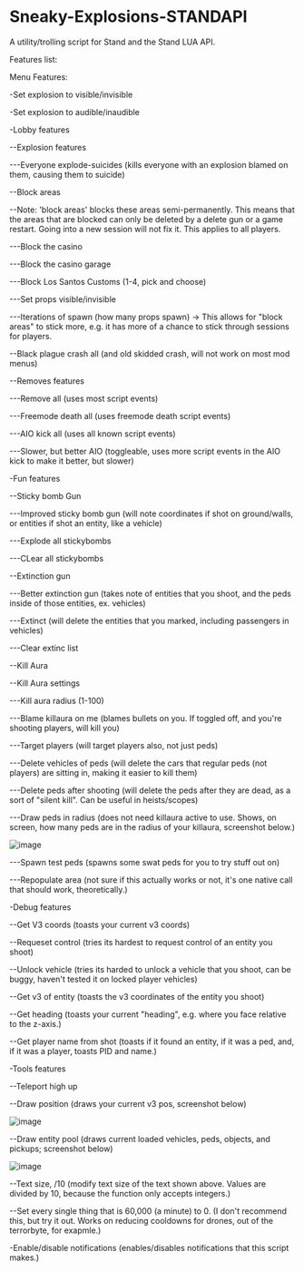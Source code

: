# Sneaky-Explosions-STANDAPI

A utility/trolling script for Stand and the Stand LUA API.

Features list:


Menu Features:

-Set explosion to visible/invisible

-Set explosion to audible/inaudible


-Lobby features


--Explosion features

---Everyone explode-suicides (kills everyone with an explosion blamed on them, causing them to suicide)


--Block areas

--Note: 'block areas' blocks these areas semi-permanently. This means that the areas that are blocked can only be deleted by a delete gun or a game restart. Going into a new session will not fix it. This applies to all players.

---Block the casino

---Block the casino garage

---Block Los Santos Customs (1-4, pick and choose)

---Set props visible/invisible

---Iterations of spawn (how many props spawn) -> This allows for "block areas" to stick more, e.g. it has more of a chance to stick through sessions for players.


--Black plague crash all (and old skidded crash, will not work on most mod menus)


--Removes features

---Remove all (uses most script events)

---Freemode death all (uses freemode death script events)

---AIO kick all (uses all known script events)

---Slower, but better AIO (toggleable, uses more script events in the AIO kick to make it better, but slower)


-Fun features


--Sticky bomb Gun

---Improved sticky bomb gun (will note coordinates if shot on ground/walls, or entities if shot an entity, like a vehicle)

---Explode all stickybombs

---CLear all stickybombs


--Extinction gun

---Better extinction gun (takes note of entities that you shoot, and the peds inside of those entities, ex. vehicles)

---Extinct (will delete the entities that you marked, including passengers in vehicles)

---Clear extinc list


--Kill Aura

--Kill Aura settings

---Kill aura radius (1-100)

---Blame killaura on me (blames bullets on you. If toggled off, and you're shooting players, will kill you)

---Target players (will target players also, not just peds)

---Delete vehicles of peds (will delete the cars that regular peds (not players) are sitting in, making it easier to kill them)

---Delete peds after shooting (will delete the peds after they are dead, as a sort of "silent kill". Can be useful in heists/scopes)

---Draw peds in radius (does not need killaura active to use. Shows, on screen, how many peds are in the radius of your killaura, screenshot below.)

![image](https://user-images.githubusercontent.com/81401952/155092518-ee64f74c-1deb-4553-aea3-849c95b8a450.png)

---Spawn test peds (spawns some swat peds for you to try stuff out on)

---Repopulate area (not sure if this actually works or not, it's one native call that should work, theoretically.)


-Debug features

--Get V3 coords (toasts your current v3 coords)

--Requeset control (tries its hardest to request control of an entity you shoot)

--Unlock vehicle (tries its harded to unlock a vehicle that you shoot, can be buggy, haven't tested it on locked player vehicles)

--Get v3 of entity (toasts the v3 coordinates of the entity you shoot)

--Get heading (toasts your current "heading", e.g. where you face relative to the z-axis.)

--Get player name from shot (toasts if it found an entity, if it was a ped, and, if it was a player, toasts PID and name.)


-Tools features

--Teleport high up

--Draw position (draws your current v3 pos, screenshot below)

![image](https://user-images.githubusercontent.com/81401952/155093258-bae839c1-8d7b-4c89-921e-666b436dbbfe.png)

--Draw entity pool (draws current loaded vehicles, peds, objects, and pickups; screenshot below)

![image](https://user-images.githubusercontent.com/81401952/155093433-2b66cbf1-bc18-4975-8b75-efdd2d03764a.png)

--Text size, /10 (modify text size of the text shown above. Values are divided by 10, because the function only accepts integers.)

--Set every single thing that is 60,000 (a minute) to 0. (I don't recommend this, but try it out. Works on reducing cooldowns for drones, out of the terrorbyte, for exapmle.)


-Enable/disable notifications (enables/disables notifications that this script makes.)
